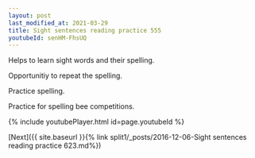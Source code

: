 ```yaml
---
layout: post
last_modified_at: 2021-03-29
title: Sight sentences reading practice 555
youtubeId: senHM-FhsUQ
---
```

 
 
Helps to learn sight words and their spelling.

Opportunitiy to repeat the spelling. 

Practice spelling. 
 
Practice for spelling bee competitions. 
 
{% include youtubePlayer.html id=page.youtubeId %}
 
 

[Next]({{ site.baseurl }}{% link  split1/_posts/2016-12-06-Sight sentences reading practice 623.md%})
 
